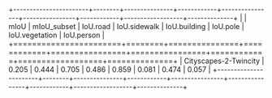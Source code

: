 +-----------------------+--------+---------------+------------+----------------+----------------+------------+------------------+--------------+
|                       |   mIoU |   mIoU_subset |   IoU.road |   IoU.sidewalk |   IoU.building |   IoU.pole |   IoU.vegetation |   IoU.person |
+=======================+========+===============+============+================+================+============+==================+==============+
| Cityscapes-2-Twincity |  0.205 |         0.444 |      0.705 |          0.486 |          0.859 |      0.081 |            0.474 |        0.057 |
+-----------------------+--------+---------------+------------+----------------+----------------+------------+------------------+--------------+